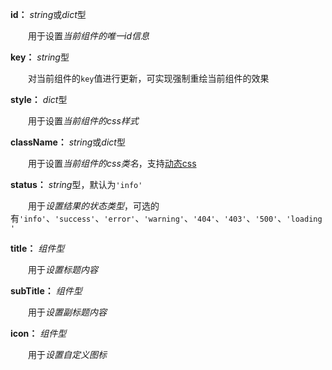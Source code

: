 **id：** *string*或*dict*型

　　用于设置*当前组件的唯一id信息*

**key：** *string*型

　　对当前组件的`key`值进行更新，可实现强制重绘当前组件的效果

**style：** *dict*型

　　用于设置*当前组件的css样式*

**className：** *string*或*dict*型

　　用于设置*当前组件的css类名*，支持[动态css](/advanced-classname)

**status：** *string*型，默认为`'info'`

　　用于*设置结果的状态类型*，可选的有`'info'`、`'success'`、`'error'`、`'warning'`、`'404'`、`'403'`、`'500'`、`'loading'`

**title：** *组件型*

　　用于*设置标题内容*

**subTitle：** *组件型*

　　用于*设置副标题内容*

**icon：** *组件型*

　　用于*设置自定义图标*
